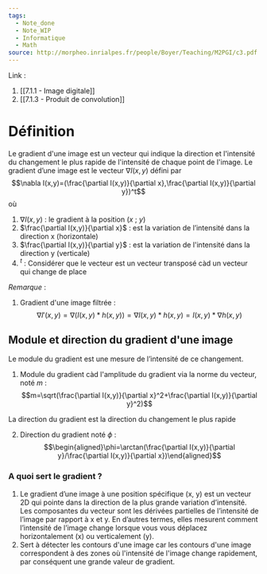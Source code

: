 ```yaml
---
tags:
  - Note_done
  - Note_WIP
  - Informatique
  - Math
source: http://morpheo.inrialpes.fr/people/Boyer/Teaching/M2PGI/c3.pdf
---
```


Link :
1. [[7.1.1 - Image digitale]]
2. [[7.1.3 - Produit de convolution]]

# Définition
Le gradient d'une image est un vecteur qui indique la direction et l'intensité du changement le plus rapide de l'intensité de chaque point de l'image.
Le gradient d’une image est le vecteur $∇I(x, y)$ défini par $$\nabla I(x,y)=(\frac{\partial I(x,y)}{\partial x},\frac{\partial I(x,y)}{\partial y})^t$$
où 
1. $\nabla I(x,y)$ : le gradient à la position $(x\ ;\ y)$ 
2. $\frac{\partial I(x,y)}{\partial x}$ : est la variation de l’intensité dans la direction x (horizontale)
3. $\frac{\partial I(x,y)}{\partial y}$ : est la variation de l'intensité dans la direction y (verticale)
4. $^t$ : Considérer que le vecteur est un vecteur transposé càd un vecteur qui change de place



_Remarque_ :
1. Gradient d'une image filtrée : $$\nabla I'(x,y)=\nabla(I(x,y)*h(x,y))=\nabla I(x,y)*h(x,y)=I(x,y)*\nabla h(x,y)$$

## Module et direction du gradient d'une image 
Le module du gradient est une mesure de l’intensité de ce changement.
1. Module du gradient càd l'amplitude du gradient via la norme du vecteur, noté $m$ : $$m=\sqrt(\frac{\partial I(x,y)}{\partial x}^2+\frac{\partial I(x,y)}{\partial y}^2)$$

La direction du gradient est la direction du changement le plus rapide

2. Direction du gradient noté $\phi$ : $$\begin{aligned}\phi=\arctan(\frac{\partial I(x,y)}{\partial y}/\frac{\partial I(x,y)}{\partial x})\end{aligned}$$
### A quoi sert le gradient ?
1. Le gradient d’une image à une position spécifique (x, y) est un vecteur 2D qui pointe dans la direction de la plus grande variation d’intensité. Les composantes du vecteur sont les dérivées partielles de l’intensité de l’image par rapport à x et y. 
En d’autres termes, elles mesurent comment l’intensité de l’image change lorsque vous vous déplacez horizontalement (x) ou verticalement (y).
2. Sert à détecter les contours d'une image car les contours d'une image correspondent à des zones où l'intensité de l'image change rapidement, par conséquent une grande valeur de gradient.